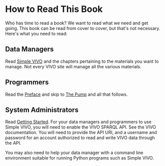 # How to Read This Book

Who has time to read a book?  We want to read what we need and get going.  This book can be read from cover to cover, but that's not necessary.  Here's what you need to read:

## Data Managers

Read [Simple VIVO](Simple-VIVO.md) and the chapters pertaining to the materials you want to manage.  Not every VIVO site will manage all the various materials.

## Programmers

Read the [Preface](Preface.md) and skip to [The Pump](Home.md) and all that follows.

## System Administrators

Read [Getting Started](Getting-Started.md).  For your data managers and programmers to use Simple VIVO, you will need to enable the VIVO SPARQL API.  See the VIVO documentation.  You will need to provide the API URI, and a username and password for an account authorized to read and write VIVO data through the API.

You may also need to help your data manager with a command line environment suitable for running Python programs such as Simple VIVO. 


